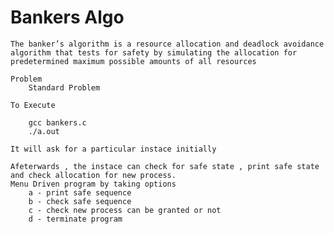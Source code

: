 # Bankers Algo

    The banker’s algorithm is a resource allocation and deadlock avoidance algorithm that tests for safety by simulating the allocation for predetermined maximum possible amounts of all resources

    Problem 
        Standard Problem
        
    To Execute

        gcc bankers.c
        ./a.out

    It will ask for a particular instace initially
    
    Afeterwards , the instace can check for safe state , print safe state and check allocation for new process.
    Menu Driven program by taking options
        a - print safe sequence
        b - check safe sequence
        c - check new process can be granted or not
        d - terminate program
